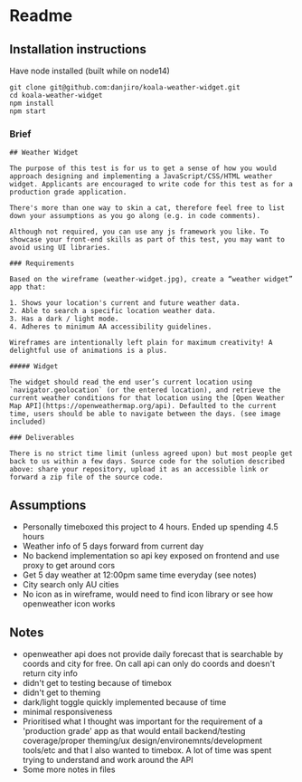 # Readme

## Installation instructions
Have node installed (built while on node14)
```
git clone git@github.com:danjiro/koala-weather-widget.git
cd koala-weather-widget
npm install
npm start
```

### Brief
```
## Weather Widget

The purpose of this test is for us to get a sense of how you would approach designing and implementing a JavaScript/CSS/HTML weather widget. Applicants are encouraged to write code for this test as for a production grade application.

There's more than one way to skin a cat, therefore feel free to list down your assumptions as you go along (e.g. in code comments).

Although not required, you can use any js framework you like. To showcase your front-end skills as part of this test, you may want to avoid using UI libraries.

### Requirements

Based on the wireframe (weather-widget.jpg), create a “weather widget” app that:

1. Shows your location's current and future weather data.
2. Able to search a specific location weather data.
3. Has a dark / light mode.
4. Adheres to minimum AA accessibility guidelines.

Wireframes are intentionally left plain for maximum creativity! A delightful use of animations is a plus.

##### Widget

The widget should read the end user’s current location using `navigator.geolocation` (or the entered location), and retrieve the current weather conditions for that location using the [Open Weather Map API](https://openweathermap.org/api). Defaulted to the current time, users should be able to navigate between the days. (see image included)

### Deliverables

There is no strict time limit (unless agreed upon) but most people get back to us within a few days. Source code for the solution described above: share your repository, upload it as an accessible link or forward a zip file of the source code.
```

## Assumptions
  - Personally timeboxed this project to 4 hours. Ended up spending 4.5 hours
  - Weather info of 5 days forward from current day
  - No backend implementation so api key exposed on frontend and use proxy to get around cors
  - Get 5 day weather at 12:00pm same time everyday (see notes)
  - City search only AU cities
  - No icon as in wireframe, would need to find icon library or see how openweather icon works

## Notes
  - openweather api does not provide daily forecast that is searchable by coords and city for free. On call api can only do coords and doesn't return city info
  - didn't get to testing because of timebox
  - didn't get to theming
  - dark/light toggle quickly implemented because of time
  - minimal responsiveness
  - Prioritised what I thought was important for the requirement of a 'production grade' app as that would entail backend/testing coverage/proper theming/ux design/environemnts/development tools/etc and that I also wanted to timebox. A lot of time was spent trying to understand and work around the API
  - Some more notes in files


